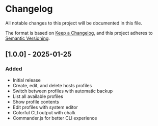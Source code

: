 # Changelog

All notable changes to this project will be documented in this file.

The format is based on [Keep a Changelog](https://keepachangelog.com/en/1.0.0/),
and this project adheres to [Semantic Versioning](https://semver.org/spec/v2.0.0.html).

## [1.0.0] - 2025-01-25

### Added
- Initial release
- Create, edit, and delete hosts profiles
- Switch between profiles with automatic backup
- List all available profiles
- Show profile contents
- Edit profiles with system editor
- Colorful CLI output with chalk
- Commander.js for better CLI experience
